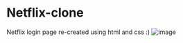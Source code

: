 # Netflix-clone
Netflix login page re-created using html and css
:)
![image](https://github.com/Bennyboy46/Netflix-clone/assets/143250908/6aabbe80-b44e-426c-a10a-d2ccb0cc45e9)
